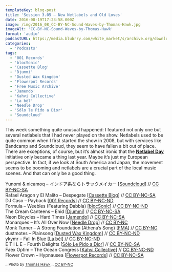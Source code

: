 ```yaml
---
templateKey: blog-post
title: 'Session 3.05 – New Netlabels and Old Loves'
date: 2016-08-19T17:23:58.000Z
image: /img/2016_08_CC-BY-NC-Sound-Waves-by-Thomas-Hawk.jpg
imageAlt: 'CC-BY-NC-Sound-Waves-by-Thomas-Hawk'
format: 'audio'
podcastURL: https://media.blubrry.com/white_market/s/archive.org/download/WhiteMarket20160819Session305/WhiteMarket-20160819-Session305.mp3
categories:
  - 'Podcasts'
tags:
  - '001 Records'
  - 'blocSonic'
  - 'Cassette Blog'
  - 'Djummi'
  - 'Dusted Wax Kingdom'
  - 'Flowerpot Records'
  - 'Free Music Archive'
  - 'Jamendo'
  - 'Kahvi Collective'
  - 'La bèl'
  - 'Needle Drop'
  - 'Sólo le Pido a Dior'
  - 'Soundcloud'
---
```


This week something quite unusual happened: I featured not only one but several netlabels that I had never played on the show. Netlabels used to be quite common when I first started the show in 2008, but with services like Bandcamp and Soundcloud, they seem to have fallen a bit out of place. There are exceptions, of course, but it’s almost ironic that the [**Netlabel Day**](http://netlabelday.blogspot.co.uk/) initiative only became a thing last year. Maybe it’s just my European perspective. In fact, if we look at South America and Japan, the movement seems to be booming and netlabels are a crucial part of the local music scenes. And that can only be a good thing.

Yunomi & nicamoq – インドア系ならトラックメイカー \[[Soundcloud](https://soundcloud.com/tkrism/indoor)\] // [CC BY-NC-SA](https://creativecommons.org/licenses/by-nc-sa/3.0/)  
Rafael Aragon y El Malito – Despegate \[[Cassette Blog](http://www.cassetteblog.com/2015/06/rafael-aragon-y-el-malito)\] // [CC BY-NC-SA  
](https://creativecommons.org/licenses/by-nc-sa/3.0/)DJ Caso – Payback \[[001 Records](http://www.001netlabel.com/2015/01/pacifico-various-artists/)\] // [CC BY-NC-ND](https://creativecommons.org/licenses/by-nc-nd/3.0/us/)  
Formula – Weebles (Featuring Dabbla) \[[blocSonic](http://blocsonic.com/releases/bsog0002)\] // [CC BY-NC-ND](https://creativecommons.org/licenses/by-nc-nd/3.0/us/)  
The Cream Canteens – Enid \[[Djummi](http://www.djummi-records.de/2016-07/the-cream-canteens-moderate-peril/)\] // [CC BY-NC-SA](https://creativecommons.org/licenses/by-nc-sa/3.0/)  
Neon Bicycles – Hard Times \[[Jamendo](https://www.jamendo.com/track/969435/hard-times)\] // [CC BY-NC-SA](https://creativecommons.org/licenses/by-nc-sa/3.0/)  
Monarques – It’s All Over Now \[[Needle Drop](http://freemusicarchive.org/music/Monarques/Lets_Make_Love_Come_True_1909/)\] // [CC BY-NC](https://creativecommons.org/licenses/by-nc/3.0/)  
Monk Turner – A Strong Foundation (Athena’s Song) \[[FMA](http://freemusicarchive.org/music/Monk_Turner/God_Complex/)\] // [CC BY-NC](https://creativecommons.org/licenses/by-nc/3.0/)  
dustmotes – Plainsong \[[Dusted Wax Kingdom](http://dustedwax.org/dwk334.html)\] // [CC BY-NC-ND](https://creativecommons.org/licenses/by-nc-nd/3.0/us/)  
ykymr – Fall In Blue \[[La bél](http://www.labelnetlabel.com/releases/lbn034-ykymr-spring-fields-become-a-hummingbird)\] // [CC BY-NC-ND](https://creativecommons.org/licenses/by-nc-nd/3.0/us/)  
E T I L E – Fourth Delights \[[Sólo Le Pido a Dior](https://sololepidoadior.bandcamp.com/album/spd-08-our-imaginary-friend)\] // [CC BY-NC-SA  
](https://creativecommons.org/licenses/by-nc-sa/3.0/)Faex Optim – The Ocean Congress \[[Kahvi Collective](http://www.kahvi.org/releases.php?release_number=372)\] // [CC BY-NC-ND](https://creativecommons.org/licenses/by-nc-nd/3.0/us/)  
Flower Crown – Hypnausea \[[Flowerpot Records](https://flowerpotrecords.bandcamp.com/album/hypnausea)\] // [CC BY-NC-SA](https://creativecommons.org/licenses/by-nc-sa/3.0/)

<small>.: Photo by [Thomas Hawk](https://www.flickr.com/photos/thomashawk/9555405560/) :. [CC BY-NC](https://creativecommons.org/licenses/by-nc/2.0/)</small>
